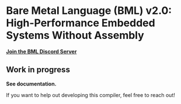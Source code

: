 # Bare Metal Language (BML) v2.0: High-Performance Embedded Systems Without Assembly

**[Join the BML Discord Server](https://discord.gg/jZUqrwjQ)**


## Work in progress

**See documentation.**

If you want to help out developing this compiler, feel free to reach out! 

```
